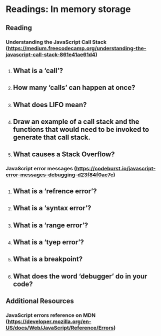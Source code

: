#  Readings: In memory storage

##  Reading

###  Understanding the JavaScript Call Stack (https://medium.freecodecamp.org/understanding-the-javascript-call-stack-861e41ae61d4)
1.  What is a ‘call’?
    -  
2.  How many ‘calls’ can happen at once?
    -  
3.  What does LIFO mean?
    -  
4.  Draw an example of a call stack and the functions that would need to be invoked to generate that call stack.
    -  
5.  What causes a Stack Overflow?
    -  

###  JavaScript error messages (https://codeburst.io/javascript-error-messages-debugging-d23f84f0ae7c)
1.  What is a ‘refrence error’?
    -  
2.  What is a ‘syntax error’?
    -  
3.  What is a ‘range error’?
    -  
4.  What is a ‘tyep error’?
    -  
5.  What is a breakpoint?
    -  
6.  What does the word ‘debugger’ do in your code?
    -  

##  Additional Resources
###  JavaScript errors reference on MDN (https://developer.mozilla.org/en-US/docs/Web/JavaScript/Reference/Errors)